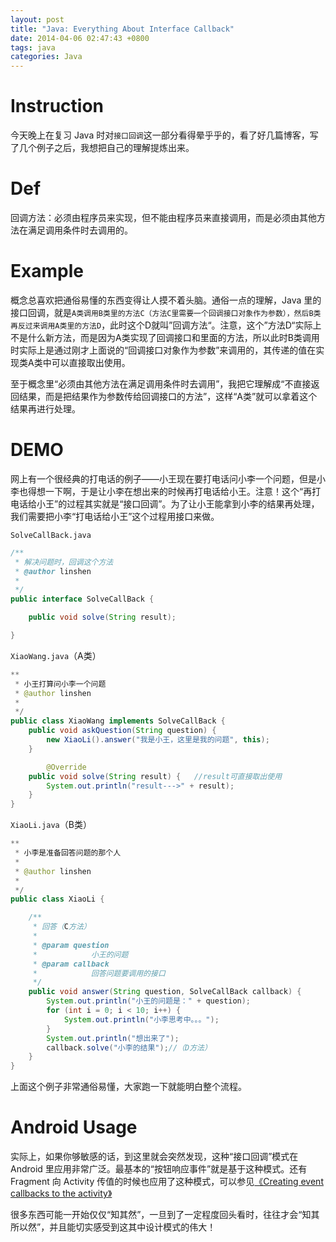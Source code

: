 ```yaml
---
layout: post
title: "Java: Everything About Interface Callback"
date: 2014-04-06 02:47:43 +0800
tags: java
categories: Java
---
```

Instruction
===
今天晚上在复习 Java 时对`接口回调`这一部分看得晕乎乎的，看了好几篇博客，写了几个例子之后，我想把自己的理解提炼出来。

Def
===
回调方法：必须由程序员来实现，但不能由程序员来直接调用，而是必须由其他方法在满足调用条件时去调用的。

Example
===
概念总喜欢把通俗易懂的东西变得让人摸不着头脑。通俗一点的理解，Java 里的接口回调，就是`A类调用B类里的方法C（方法C里需要一个回调接口对象作为参数），然后B类再反过来调用A类里的方法D`，此时这个D就叫”回调方法“。注意，这个”方法D“实际上不是什么新方法，而是因为A类实现了回调接口和里面的方法，所以此时B类调用时实际上是通过刚才上面说的“回调接口对象作为参数”来调用的，其传递的值在实现类A类中可以直接取出使用。

至于概念里“必须由其他方法在满足调用条件时去调用”，我把它理解成“不直接返回结果，而是把结果作为参数传给回调接口的方法”，这样“A类”就可以拿着这个结果再进行处理。

<!--more -->

DEMO
===
网上有一个很经典的打电话的例子——小王现在要打电话问小李一个问题，但是小李也得想一下啊，于是让小李在想出来的时候再打电话给小王。注意！这个“再打电话给小王”的过程其实就是“接口回调”。为了让小王能拿到小李的结果再处理，我们需要把小李“打电话给小王”这个过程用接口来做。

`SolveCallBack.java`
``` java
/**
 * 解决问题时，回调这个方法
 * @author linshen
 *
 */
public interface SolveCallBack {

	public void solve(String result);

}
```

` XiaoWang.java `（A类）
``` java
**
 * 小王打算问小李一个问题
 * @author linshen
 * 
 */
public class XiaoWang implements SolveCallBack {
	public void askQuestion(String question) {
		new XiaoLi().answer("我是小王，这里是我的问题", this);
	}

    	@Override
	public void solve(String result) {   //result可直接取出使用
		System.out.println("result--->" + result);
	}
}
```

` XiaoLi.java `（B类）
``` java
**
 * 小李是准备回答问题的那个人
 * 
 * @author linshen
 * 
 */
public class XiaoLi {

	/**
	 * 回答（C方法）
	 * 
	 * @param question
	 *            小王的问题
	 * @param callback
	 *            回答问题要调用的接口
	 */
	public void answer(String question, SolveCallBack callback) {
		System.out.println("小王的问题是：" + question);
		for (int i = 0; i < 10; i++) {
			System.out.println("小李思考中。。。");
		}
		System.out.println("想出来了");
		callback.solve("小李的结果");//（D方法）
	}
}
```

上面这个例子非常通俗易懂，大家跑一下就能明白整个流程。

Android Usage
===
实际上，如果你够敏感的话，到这里就会突然发现，这种“接口回调”模式在 Android 里应用非常广泛。最基本的“按钮响应事件”就是基于这种模式。还有 Fragment 向 Activity 传值的时候也应用了这种模式，可以参见[《Creating event callbacks to the activity》](http://developer.android.com/guide/components/fragments.html#EventCallbacks)

很多东西可能一开始仅仅“知其然”，一旦到了一定程度回头看时，往往才会“知其所以然”，并且能切实感受到这其中设计模式的伟大！